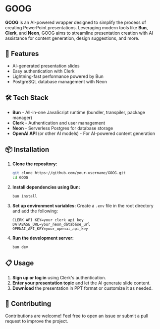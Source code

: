 

# GOOG

**GOOG** is an AI-powered wrapper designed to simplify the process of creating PowerPoint presentations. Leveraging modern tools like **Bun**, **Clerk**, and **Neon**, GOOG aims to streamline presentation creation with AI assistance for content generation, design suggestions, and more.

## 🚀 Features
- AI-generated presentation slides
- Easy authentication with Clerk
- Lightning-fast performance powered by Bun
- PostgreSQL database management with Neon

## 🛠 Tech Stack
- **Bun** - All-in-one JavaScript runtime (bundler, transpiler, package manager)
- **Clerk** - Authentication and user management
- **Neon** - Serverless Postgres for database storage
- **OpenAI API** (or other AI models) - For AI-powered content generation

## 📦 Installation

1. **Clone the repository:**
   ```bash
   git clone https://github.com/your-username/GOOG.git
   cd GOOG
   ```

2. **Install dependencies using Bun:**
   ```bash
   bun install
   ```

3. **Set up environment variables:**
   Create a `.env` file in the root directory and add the following:
   ```env
   CLERK_API_KEY=your_clerk_api_key
   DATABASE_URL=your_neon_database_url
   OPENAI_API_KEY=your_openai_api_key
   ```

4. **Run the development server:**
   ```bash
   bun dev
   ```

## 📋 Usage

1. **Sign up or log in** using Clerk's authentication.
2. **Enter your presentation topic** and let the AI generate slide content.
3. **Download** the presentation in PPT format or customize it as needed.

## 🤝 Contributing

Contributions are welcome! Feel free to open an issue or submit a pull request to improve the project.

